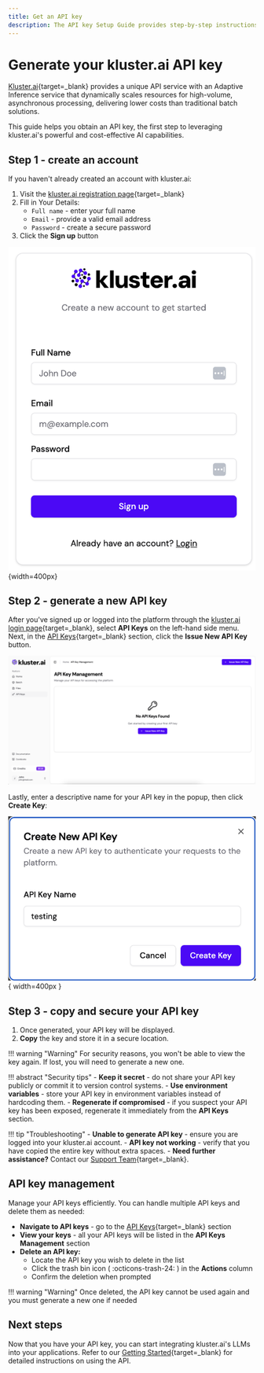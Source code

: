 ```yaml
---
title: Get an API key
description: The API key Setup Guide provides step-by-step instructions for generating and managing your personal API key, enabling secure access to our services and ensuring seamless integration with your applications.
---
```


# Generate your kluster.ai API key

[Kluster.ai](https://www.kluster.ai/){target=\_blank}  provides a unique API service with an Adaptive Inference service that dynamically scales resources for high-volume, asynchronous processing, delivering lower costs than traditional batch solutions.

This guide helps you obtain an API key, the first step to leveraging kluster.ai's powerful and cost-effective AI capabilities.


## Step 1 - create an account

If you haven't already created an account with kluster.ai:

1. Visit the [kluster.ai registration page](https://platform.kluster.ai/signup){target=\_blank}
2. Fill in Your Details:
    - `Full name` - enter your full name
    - `Email` - provide a valid email address
    - `Password` - create a secure password
3. Click the **Sign up** button

![Signup Page](/images/get-started/key-gen/sign-up.png){width=400px}

## Step 2 - generate a new API key

After you've signed up or logged into the platform through the [kluster.ai login page](https://platform.kluster.ai/login){target=\_blank}, select **API Keys** on the left-hand side menu. Next, in the [API Keys](https://platform.kluster.ai/apikeys){target=\_blank} section, click the **Issue New API Key** button.

![Issue New API Key](/images/get-started/key-gen/api-key-management.png)

Lastly, enter a descriptive name for your API key in the popup, then click **Create Key**:

![Generate API Key](/images/get-started/key-gen/create-new-api-key.png){ width=400px }

## Step 3 - copy and secure your API key

1. Once generated, your API key will be displayed.
2. **Copy** the key and store it in a secure location.

!!! warning "Warning"
    For security reasons, you won't be able to view the key again. If lost, you will need to generate a new one.

!!! abstract "Security tips"
    - **Keep it secret** - do not share your API key publicly or commit it to version control systems.
    - **Use environment variables** - store your API key in environment variables instead of hardcoding them.
    - **Regenerate if compromised** - if you suspect your API key has been exposed, regenerate it immediately from the **API Keys** section.

!!! tip "Troubleshooting"
    - **Unable to generate API key** - ensure you are logged into your kluster.ai account.
    - **API key not working** - verify that you have copied the entire key without extra spaces.
    - **Need further assistance?** Contact our [Support Team](https://calendly.com/klusterai-jacob/support-call){target=\_blank}.

## API key management

Manage your API keys efficiently. You can handle multiple API keys and delete them as needed:

- **Navigate to API keys** - go to the [API Keys](https://platform.kluster.ai/apikeys){target=\_blank} section
- **View your keys** - all your API keys will be listed in the **API Keys Management** section
- **Delete an API key:**
    - Locate the API key you wish to delete in the list
    - Click the trash bin icon ( :octicons-trash-24: ) in the **Actions** column
    - Confirm the deletion when prompted

!!! warning "Warning"
    Once deleted, the API key cannot be used again and you must generate a new one if needed

## Next steps
Now that you have your API key, you can start integrating kluster.ai's LLMs into your applications. Refer to our [Getting Started](/tutorials/klusterai-api/getting-started/){target=\_blank} for detailed instructions on using the API.